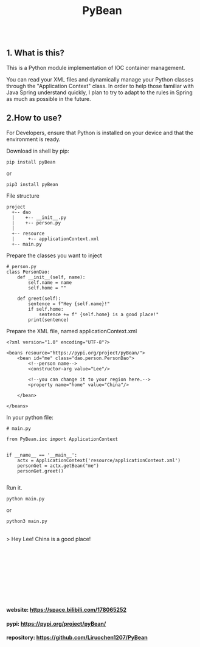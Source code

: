 
<div class="moduleTitle" align="center">

# PyBean
</div>

<br></br>
## 1. What is this?
This is a Python module implementation of IOC container management.

You can read your XML files and dynamically manage your Python classes through the "Application Context" class. In order to help those familiar with Java Spring understand quickly, I plan to try to adapt to the rules in Spring as much as possible in the future.


## 2.How to use?
For Developers, ensure that Python is installed on your device and that the environment is ready.

Download in shell by pip:
```shell
pip install pyBean
```
or
```shell
pip3 install pyBean
```


File structure
```
project
  +-- dao
  |    +-- __init__.py
  |    +-- person.py
  |  
  +-- resource
  |     +-- applicationContext.xml
  +-- main.py
```

Prepare the classes you want to inject


```
# person.py
class PersonDao:
    def __init__(self, name):
        self.name = name
        self.home = ""

    def greet(self):
        sentence = f"Hey {self.name}!"
        if self.home:
            sentence += f" {self.home} is a good place!"
        print(sentence)
```
Prepare the XML file, named applicationContext.xml
```
<?xml version="1.0" encoding="UTF-8"?>

<beans resource="https://pypi.org/project/pyBean/">
    <bean id="me" class="dao.person.PersonDao">
        <!--person name-->
        <constructor-arg value="Lee"/>
        
        <!--you can change it to your region here.-->
        <property name="home" value="China"/>
        
    </bean>
    
</beans>
```


In your python file:
```
# main.py

from PyBean.ioc import ApplicationContext


if __name__ == '__main__':
    actx = ApplicationContext('resource/applicationContext.xml')
    personGet = actx.getBean("me")
    personGet.greet()
    
```

Run it.
```shell
python main.py
```
or
```shell
python3 main.py
```
<br>
> Hey Lee! China is a good place!



<br></br>
<br></br>
<br></br>
<br></br>
#### website: https://space.bilibili.com/178065252
#### pypi: https://pypi.org/project/pyBean/
#### repository: https://github.com/Liruochen1207/PyBean